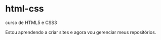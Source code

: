 # html-css
curso de HTML5 e CSS3

Estou aprendendo a criar sites e agora vou gerenciar meus repositórios.
